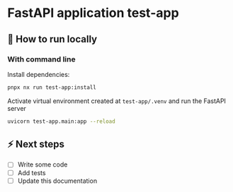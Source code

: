 # FastAPI application test-app

## 🚀 How to run locally

### With command line

Install dependencies:

```bash
pnpx nx run test-app:install
```

Activate virtual environment created at `test-app/.venv` and run the FastAPI server

```bash
uvicorn test-app.main:app --reload
```

## ⚡️ Next steps

- [ ] Write some code
- [ ] Add tests
- [ ] Update this documentation
